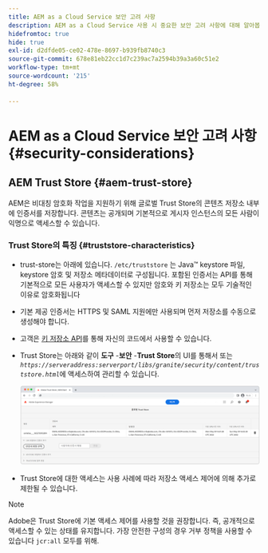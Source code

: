 ```yaml
---
title: AEM as a Cloud Service 보안 고려 사항
description: AEM as a Cloud Service 사용 시 중요한 보안 고려 사항에 대해 알아봅니다.
hidefromtoc: true
hide: true
exl-id: d2dfde05-ce02-478e-8697-b939fb8740c3
source-git-commit: 678e81eb22cc1d7c239ac7a2594b39a3a60c51e2
workflow-type: tm+mt
source-wordcount: '215'
ht-degree: 58%

---
```


# AEM as a Cloud Service 보안 고려 사항 {#security-considerations}

## AEM Trust Store {#aem-trust-store}

AEM은 비대칭 암호화 작업을 지원하기 위해 글로벌 Trust Store의 콘텐츠 저장소 내부에 인증서를 저장합니다. 콘텐츠는 공개되며 기본적으로 게시자 인스턴스의 모든 사람이 익명으로 액세스할 수 있습니다.

### Trust Store의 특징 {#truststore-characteristics}

* trust-store는 아래에 있습니다. `/etc/truststore` 는 Java™ keystore 파일, keystore 암호 및 저장소 메타데이터로 구성됩니다. 포함된 인증서는 API를 통해 기본적으로 모든 사용자가 액세스할 수 있지만 암호와 키 저장소는 모두 기술적인 이유로 암호화됩니다
* 기본 제공 인증서는 HTTPS 및 SAML 지원에만 사용되며 먼저 저장소를 수동으로 생성해야 합니다.
* 고객은 [키 저장소 API](https://developer.adobe.com/experience-manager/reference-materials/6-5/javadoc/com/adobe/granite/keystore/KeyStoreService.html#getTrustStore-org.apache.sling.api.resource.ResourceResolver-)를 통해 자신의 코드에서 사용할 수 있습니다.
* Trust Store는 아래와 같이 **도구** -**보안** -**Trust Store**&#x200B;의 UI를 통해서 또는 *`https://serveraddress:serverport/libs/granite/security/content/truststore.html`*&#x200B;에 액세스하여 관리할 수 있습니다.

  ![Trust Store 관리](/help/security/assets/global-trust-store-modified.png)

* Trust Store에 대한 액세스는 사용 사례에 따라 저장소 액세스 제어에 의해 추가로 제한될 수 있습니다.

>[!NOTE]
>
>Adobe은 Trust Store에 기본 액세스 제어를 사용할 것을 권장합니다. 즉, 공개적으로 액세스할 수 있는 상태를 유지합니다. 가장 안전한 구성의 경우 거부 정책을 사용할 수 있습니다 `jcr:all` 모두를 위해.

<!--
Commenting out section for now as requested by Lars

## Anonymous Permission Hardening Package {#anonymous-permission-hardening-package}

For more information on the Anonymous Hardening Package, see [Security Checklist](https://experienceleague.adobe.com/docs/experience-manager-65/administering/security/security-checklist.html#anonymous-permission-hardening-package).
-->
